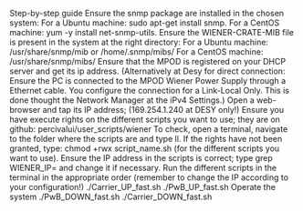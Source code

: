 Step-by-step guide
Ensure the snmp package are installed in the chosen system: 
  For a Ubuntu machine: sudo apt-get install snmp.
  For a CentOS machine: yum -y install net-snmp-utils.
Ensure the WIENER-CRATE-MIB file is present in the system at the right directory:
  For a Ubuntu machine: /usr/share/snmp/mib or /home/.snmp/mibs/
  For a CentOS machine: /usr/share/snmp/mibs/
Ensure that the MPOD is registered on your DHCP server and get its ip address. (Alternatively at Desy for direct connection: Ensure the PC is connected to the MPOD Wiener Power Supply through a Ethernet cable. You configure the connection for a Link-Local Only. This is done thought  the Network Manager at the iPv4 Settings.)
Open a web-browser and tap its IP address; (169.254.1.240 at DESY only!)
Ensure you have execute rights on the different scripts you want to use; they are on github: percivalui/user_scripts/wiener
To check, open a terminal, navigate to the folder where the scripts are and type ll.
If the rights have not been granted, type: chmod +rwx script_name.sh (for the different scripts you want to use). 
Ensure the IP address in the scripts is correct; type grep WIENER_IP= and change it if necessary.
Run the different scripts in the terminal in the appropriate order (remember to change the IP according to your configuration!)
./Carrier_UP_fast.sh
./PwB_UP_fast.sh
Operate the system
./PwB_DOWN_fast.sh
./Carrier_DOWN_fast.sh
